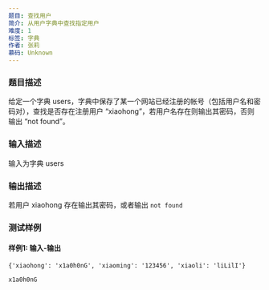 ```yaml
---
题目: 查找用户
简介: 从用户字典中查找指定用户
难度: 1
标签: 字典
作者: 张莉
慕码: Unknown
---
```


### 题目描述

给定一个字典 users，字典中保存了某一个网站已经注册的帐号（包括用户名和密码对），查找是否存在注册用户 “xiaohong”，若用户名存在则输出其密码，否则输出 “not found”。

### 输入描述

输入为字典 users

### 输出描述

若用户 xiaohong 存在输出其密码，或者输出 `not found`

### 测试样例

#### 样例1: 输入-输出

```
{'xiaohong': 'x1a0h0nG', 'xiaoming': '123456', 'xiaoli': 'liLilI'}
```

```
x1a0h0nG
```

